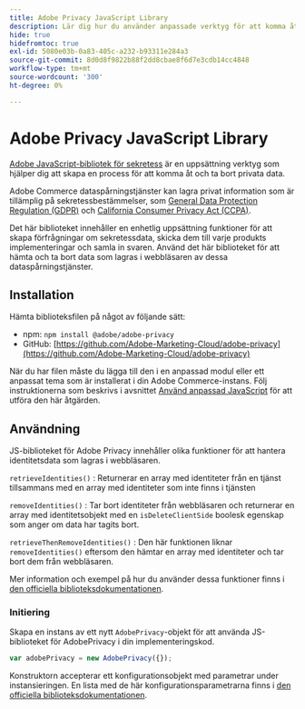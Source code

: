 ```yaml
---
title: Adobe Privacy JavaScript Library
description: Lär dig hur du använder anpassade verktyg för att komma åt och ta bort kundpersonuppgifter som samlats in av Adobe Commerce.
hide: true
hidefromtoc: true
exl-id: 5080e03b-0a83-405c-a232-b93311e284a3
source-git-commit: 8d0d8f9822b88f2dd8cbae8f6d7e3cdb14cc4848
workflow-type: tm+mt
source-wordcount: '300'
ht-degree: 0%

---
```


# Adobe Privacy JavaScript Library

<!-- TODO: Remove hide metadata when the library has been integrated with Commerce. -->

[Adobe JavaScript-bibliotek för sekretess](https://experienceleague.adobe.com/docs/experience-platform/privacy/js-library.html) är en uppsättning verktyg som hjälper dig att skapa en process för att komma åt och ta bort privata data.

Adobe Commerce dataspårningstjänster kan lagra privat information som är tillämplig på sekretessbestämmelser, som [General Data Protection Regulation (GDPR)](gdpr.md) och [California Consumer Privacy Act (CCPA)](ccpa.md).

Det här biblioteket innehåller en enhetlig uppsättning funktioner för att skapa förfrågningar om sekretessdata, skicka dem till varje produkts implementeringar och samla in svaren. Använd det här biblioteket för att hämta och ta bort data som lagras i webbläsaren av dessa dataspårningstjänster.

## Installation

Hämta biblioteksfilen på något av följande sätt:

- npm: `npm install @adobe/adobe-privacy`
- GitHub: [https://github.com/Adobe-Marketing-Cloud/adobe-privacy](https://github.com/Adobe-Marketing-Cloud/adobe-privacy)

När du har filen måste du lägga till den i en anpassad modul eller ett anpassat tema som är installerat i din Adobe Commerce-instans. Följ instruktionerna som beskrivs i avsnittet [Använd anpassad JavaScript](https://developer.adobe.com/commerce/frontend-core/javascript/custom/) för att utföra den här åtgärden.

## Användning

JS-biblioteket för Adobe Privacy innehåller olika funktioner för att hantera identitetsdata som lagras i webbläsaren.

`retrieveIdentities()`
: Returnerar en array med identiteter från en tjänst tillsammans med en array med identiteter som inte finns i tjänsten

`removeIdentities()`
: Tar bort identiteter från webbläsaren och returnerar en array med identitetsobjekt med en `isDeleteClientSide` boolesk egenskap som anger om data har tagits bort.

`retrieveThenRemoveIdentities()`
: Den här funktionen liknar `removeIdentities()` eftersom den hämtar en array med identiteter och tar bort dem från webbläsaren.

Mer information och exempel på hur du använder dessa funktioner finns i [den officiella biblioteksdokumentationen](https://experienceleague.adobe.com/docs/experience-platform/privacy/js-library.html).

### Initiering

Skapa en instans av ett nytt `AdobePrivacy`-objekt för att använda JS-biblioteket för AdobePrivacy i din implementeringskod.

```js
var adobePrivacy = new AdobePrivacy({});
```

Konstruktorn accepterar ett konfigurationsobjekt med parametrar under instansieringen.
En lista med de här konfigurationsparametrarna finns i [den officiella biblioteksdokumentationen](https://experienceleague.adobe.com/docs/experience-platform/privacy/js-library.html).
